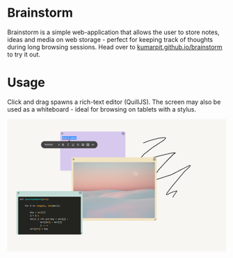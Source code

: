 # Brainstorm
Brainstorm is a simple web-application that allows the user to store notes, ideas and media on web storage - perfect for keeping track of thoughts during long browsing sessions. Head over to [kumarpit.github.io/brainstorm](https://kumarpit.github.io/brainstorm/) to try it out.

# Usage
Click and drag spawns a rich-text editor (QuillJS). The screen may also be used as a whiteboard - ideal for browsing on tablets with a stylus.

![brainstorm screenshot](https://github.com/kumarpit/brainstorm/blob/main/imgs/Screenshot%20(117).png)
